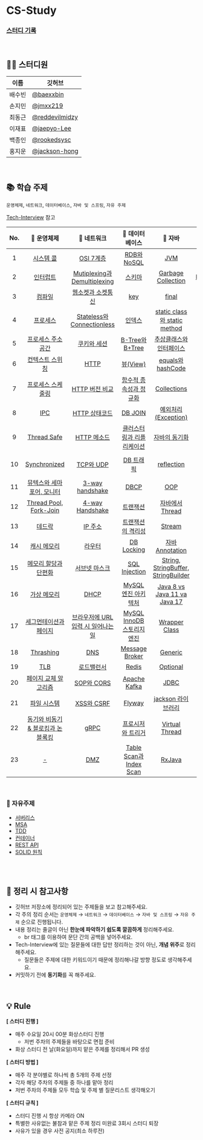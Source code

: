 # CS-Study

### [스터디 기록](https://jmxx219.notion.site/CS-c23e84f06df542e7a0233192fc517c46)

<br/>

## 👨‍💻 스터디원
|이름|깃허브|
|------|---|
|배수빈|[@baexxbin](https://github.com/baexxbin)|
|손지민|[@jmxx219](https://github.com/jmxx219)|
|최동근|[@reddevilmidzy](https://github.com/reddevilmidzy)|
|이재표|[@jaepyo-Lee](https://github.com/jaepyo-Lee)|
|백종인|[@rookedsysc](https://github.com/rookedsysc)|
|홍지운|[@jackson-hong](https://github.com/jackson-hong)|


<br/>

## 📚 학습 주제
`운영체제`, `네트워크`, `데이터베이스`, `자바 및 스프링`, `자유 주제`

[Tech-Interview](https://github.com/VSFe/Tech-Interview) 참고

| No. |                                                                                                                📌 운영체제                                                                                                                 |                                                                                                            📌 네트워크                                                                                                           |                                                                                               📌 데이터베이스                                                                                              |                                                                                    📌 자바                                                                                     |                                                                     📌 스프링                                                                     | 
|:---:|:--------------------------------------------------------------------------------------------------------------------------------------------------------------------------------------------------------------------------------------:|:-------------------------------------------------------------------------------------------------------------------------------------------------------------------------------------------------------------------------------:|:---------------------------------------------------------------------------------------------------------------------------------------------------------------------------------------------------------:|:----------------------------------------------------------------------------------------------------------------------------------------------------------------------------:|:----------------------------------------------------------------------------------------------------------------------------------------------:|
| 1   |                                                           [시스템 콜](https://github.com/jmxx219/CS-Study/blob/main/operating-system/%EC%8B%9C%EC%8A%A4%ED%85%9C%20%EC%BD%9C.md)                                                           |   [OSI 7계층](https://github.com/jmxx219/CS-Study/blob/main/network/OSI%207계층.md)                                                                                                                                             |   [RDB와 NoSQL](https://github.com/jmxx219/CS-Study/blob/main/database/RDB%EC%99%80%20NoSQL.md)                                                                                                           |                                                       [JVM](https://github.com/jmxx219/CS-Study/blob/main/java/JVM.md)                                                       |                                   [Servlet](https://github.com/jmxx219/CS-Study/blob/main/spring/Servlet.md)                                   |
| 2   |                                                                          [인터럽트](https://github.com/jmxx219/CS-Study/blob/main/operating-system/Interrupt.md)                                                                           |   [Mutiplexing과 Demultiplexing](https://github.com/jmxx219/CS-Study/blob/main/network/Mutiplexing%EA%B3%BC%20Demultiplexing.md)                                                                                                |   [스키마](https://github.com/jmxx219/CS-Study/blob/main/database/Schema.md)                                                                                                                              |                                       [Garbage Collection](https://github.com/jmxx219/CS-Study/blob/main/java/Garbage%20Collection.md)                                       |                         [DispatcherServlet](https://github.com/jmxx219/CS-Study/blob/main/spring/DispatcherServlet.md)                         |
| 3   |                                                                  [컴파일](https://github.com/jmxx219/CS-Study/blob/main/operating-system/%EC%BB%B4%ED%8C%8C%EC%9D%BC.md)                                                                  |   [웹소켓과 소켓통신](https://github.com/jmxx219/CS-Study/blob/main/network/%EC%9B%B9%EC%86%8C%EC%BC%93%EA%B3%BC%20%EC%86%8C%EC%BC%93%ED%86%B5%EC%8B%A0.md)                                                                     |   [key](https://github.com/jmxx219/CS-Study/blob/main/database/key.md)                                                                                                                                    |                                                     [final](https://github.com/jmxx219/CS-Study/blob/main/java/final.md)                                                     |                                    [Tomcat](https://github.com/jmxx219/CS-Study/blob/main/spring/Tomcat.md)                                    |
| 4   |                                                                           [프로세스](https://github.com/jmxx219/CS-Study/blob/main/operating-system/process.md)                                                                            |   [Stateless와 Connectionless](https://github.com/jmxx219/CS-Study/blob/main/network/stateless%EC%99%80%20connectionless.md)                                                                                                    |   [인덱스](https://github.com/jmxx219/CS-Study/blob/main/database/%EC%9D%B8%EB%8D%B1%EC%8A%A4.md)                                                                                                         |                        [static class와 static method](https://github.com/jmxx219/CS-Study/blob/main/java/static%20class%EC%99%80%20static%20method.md)                        | [Servlet Filter와 Spring Interceptor](https://github.com/jmxx219/CS-Study/blob/main/spring/Servlet%20Filter%EC%99%80%20Spring%20Interceptor.md) |
| 5   |                                      [프로세스 주소 공간](https://github.com/jmxx219/CS-Study/blob/main/operating-system/%ED%94%84%EB%A1%9C%EC%84%B8%EC%8A%A4%20%EC%A3%BC%EC%86%8C%EA%B3%B5%EA%B0%84.md)                                       |   [쿠키와 세션](https://github.com/jmxx219/CS-Study/blob/main/network/%EC%BF%A0%ED%82%A4%EC%99%80%20%EC%84%B8%EC%85%98.md)                                                                                                      |   [B-Tree와 B+Tree](https://github.com/jmxx219/CS-Study/blob/main/database/B-Tree%EC%99%80%20B+Tree.md)                                                                                                   | [추상클래스와 인터페이스](https://github.com/jmxx219/CS-Study/blob/main/java/%EC%B6%94%EC%83%81%ED%81%B4%EB%9E%98%EC%8A%A4%EC%99%80%20%EC%9D%B8%ED%84%B0%ED%8E%98%EC%9D%B4%EC%8A%A4.md) |                [DTO, DAO, VO, Entity](https://github.com/jmxx219/CS-Study/blob/main/spring/DTO%2C%20DAO%2C%20VO%2C%20Entity.md)                |
| 6   |                                            [컨텍스트 스위칭](https://github.com/jmxx219/CS-Study/blob/main/operating-system/%EC%BB%A8%ED%85%8D%EC%8A%A4%ED%8A%B8%20%EC%8A%A4%EC%9C%84%EC%B9%AD.md)                                            |   [HTTP](https://github.com/jmxx219/CS-Study/blob/main/network/HTTP.md)                                                                                                                                                         |   [뷰(View)](https://github.com/jmxx219/CS-Study/blob/main/database/%EB%B7%B0.md)                                                                                                                         |                                     [equals와 hashCode](https://github.com/jmxx219/CS-Study/blob/main/java/equals%EC%99%80%20hashCode.md)                                     |            [Spring MVC와 Spring Boot](https://github.com/jmxx219/CS-Study/blob/main/spring/Spring%20MVC%EC%99%80%20Spring%20Boot.md)            |
| 7   |                   [프로세스 스케줄링](https://github.com/jmxx219/CS-Study/blob/main/operating-system/%ED%94%84%EB%A1%9C%EC%84%B8%EC%84%9C%20%EC%8A%A4%EC%BC%80%EC%A4%84%EB%A7%81%20%EC%95%8C%EA%B3%A0%EB%A6%AC%EC%A6%98.md)                    |   [HTTP 버전 비교](https://github.com/jmxx219/CS-Study/blob/main/network/HTTP%20%EB%B2%84%EC%A0%84%20%EB%B9%84%EA%B5%90.md)                                                                                                     |   [함수적 종속성과 정규화](https://github.com/jmxx219/CS-Study/blob/main/database/%ED%95%A8%EC%88%98%EC%A0%81%20%EC%A2%85%EC%86%8D%EC%84%B1%EA%B3%BC%20%EC%A0%95%EA%B7%9C%ED%99%94.md)                    |                                               [Collections](https://github.com/jmxx219/CS-Study/blob/main/java/Collections.md)                                               |                                       [AOP](https://github.com/jmxx219/CS-Study/blob/main/spring/AOP.md)                                       |
| 8   |                                                                              [IPC](https://github.com/jmxx219/CS-Study/blob/main/operating-system/IPC.md)                                                                              |   [HTTP 상태코드](https://github.com/jmxx219/CS-Study/blob/jmxx219/network/HTTP%20%EC%83%81%ED%83%9C%20%EC%BD%94%EB%93%9C.md)                                                                                                   |   [DB JOIN](https://github.com/jmxx219/CS-Study/blob/main/database/DB%20JOIN.md)                                                                                                                          |                           [예외처리(Exception)](https://github.com/jmxx219/CS-Study/blob/main/java/%EC%98%88%EC%99%B8%EC%B2%98%EB%A6%AC(Exception).md)                           |                              [IoC와 DI](https://github.com/jmxx219/CS-Study/blob/main/spring/IoC%EC%99%80%20DI.md)                              |
| 9   |                                                                     [Thread Safe](https://github.com/jmxx219/CS-Study/blob/main/operating-system/Thread%20Safe.md)                                                                     |   [HTTP 메소드](https://github.com/jmxx219/CS-Study/blob/main/network/HTTP%20Method.md)                                                                                                                                         |   [클러스터링과 리플리케이션](https://github.com/jmxx219/CS-Study/blob/main/database/%ED%81%B4%EB%9F%AC%EC%8A%A4%ED%84%B0%EB%A7%81%EA%B3%BC%20%EB%A6%AC%ED%94%8C%EB%A6%AC%EC%BC%80%EC%9D%B4%EC%85%98.md)  |                                                [자바의 동기화](https://github.com/jmxx219/CS-Study/blob/main/java/Synchronized.md)                                                 | [@Transactional](https://github.com/jmxx219/CS-Study/blob/main/spring/%40Transactional.md)                                                                                                                                               |
| 10  |                                                             [Synchronized](https://github.com/jmxx219/CS-Study/blob/main/operating-system/%EB%8F%99%EA%B8%B0%ED%99%94.md)                                                              |   [TCP와 UDP](https://github.com/jmxx219/CS-Study/blob/main/network/TCP%EC%99%80%20UDP.md)                                                                                                                                      |   [DB 트래픽](https://github.com/jmxx219/CS-Study/blob/main/database/DB%20%ED%8A%B8%EB%9E%98%ED%94%BD.md)                                                                                                   |                                                [reflection](https://github.com/jmxx219/CS-Study/blob/main/java/reflection.md)                                                | [SQL Mapper vs ORM vs QueryBuilder](https://github.com/jmxx219/CS-Study/blob/main/spring/SQL%20Mapper%20vs%20ORM%20vs%20QueryBuilder.md)                                                                                                                                               |
| 11  |                       [뮤텍스와 세마포어, 모니터](https://github.com/jmxx219/CS-Study/blob/main/operating-system/%EB%AE%A4%ED%85%8D%EC%8A%A4%2C%20%EC%84%B8%EB%A7%88%ED%8F%AC%EC%96%B4%2C%20%EB%AA%A8%EB%8B%88%ED%84%B0.md)                       |   [3-way handshake](https://github.com/jmxx219/CS-Study/blob/main/network/3-way%20handshake.md)                                                                                                                                 |   [DBCP](https://github.com/jmxx219/CS-Study/blob/main/database/DBCP.md)                                                                                                                                  |                                                       [OOP](https://github.com/jmxx219/CS-Study/blob/main/java/OOP.md)                                                       | [Hibernate, JPA, Spring Data JPA](https://github.com/jmxx219/CS-Study/blob/main/spring/Hibernate%2C%20JPA%2C%20Spring%20Data%20JPA.md)                                                                                                                                               |
| 12  |                                                        [Thread Pool, Fork-Join](https://github.com/jmxx219/CS-Study/blob/main/operating-system/Thread%20Pool%2C%20Fork-Join.md)                                                        |   [4-way Handshake](https://github.com/jmxx219/CS-Study/blob/main/network/4-way%20handshake.md)                                                                                                                                 |   [트랜잭션](https://github.com/jmxx219/CS-Study/blob/main/database/%ED%8A%B8%EB%9E%9C%EC%9E%AD%EC%85%98.md)                                                                                              |                               [자바에서 Thread](https://github.com/jmxx219/CS-Study/blob/main/java/%EC%9E%90%EB%B0%94%EC%97%90%EC%84%9C%20Thread.md)                               |   [Persistence Context](https://github.com/jmxx219/CS-Study/blob/main/spring/Persistence%20Context.md)                                                                                                                                             |
| 13  |                                                                  [데드락](https://github.com/jmxx219/CS-Study/blob/main/operating-system/%EB%8D%B0%EB%93%9C%EB%9D%BD.md)                                                                  |   [IP 주소](https://github.com/jmxx219/CS-Study/blob/main/network/IP%20%EC%A3%BC%EC%86%8C.md)                                                                                                                                   |   [트랜잭션의 격리성](https://github.com/jmxx219/CS-Study/blob/main/database/%ED%8A%B8%EB%9E%9C%EC%9E%AD%EC%85%98%EC%9D%98%20%EA%B2%A9%EB%A6%AC%EC%84%B1.md)                                              |                                                    [Stream](https://github.com/jmxx219/CS-Study/blob/main/java/stream.md)                                                    |  [JPA 연관관계 맵핑](https://github.com/jmxx219/CS-Study/blob/main/spring/JPA%20%EC%97%B0%EA%B4%80%EA%B4%80%EA%B3%84%20%EB%A7%B5%ED%95%91.md)                                                                                                                                              |
| 14  |                                                      [캐시 메모리](https://github.com/jmxx219/CS-Study/blob/main/operating-system/%EC%BA%90%EC%8B%9C%20%EB%A9%94%EB%AA%A8%EB%A6%AC.md)                                                      |   [라우터](https://github.com/jmxx219/CS-Study/blob/main/network/%EB%9D%BC%EC%9A%B0%ED%84%B0.md)                                                                                                                                |   [DB Locking](https://github.com/jmxx219/CS-Study/blob/main/database/DB%20Locking.md)                                                                                                                    |                                    [자바 Annotation](https://github.com/jmxx219/CS-Study/blob/main/java/%EC%9E%90%EB%B0%94%20Annotation.md)                                    |  [N+1 Problem](https://github.com/jmxx219/CS-Study/blob/main/spring/N%2B1%20Problem.md)                                                                                                                                              |
| 15  |                 [메모리 할당과 단편화](https://github.com/jmxx219/CS-Study/blob/main/operating-system/%EB%A9%94%EB%AA%A8%EB%A6%AC%20%ED%95%A0%EB%8B%B9%EA%B3%BC%20%EB%8B%A8%ED%8E%B8%ED%99%94.md)                 |   [서브넷 마스크](https://github.com/jmxx219/CS-Study/blob/main/network/%EC%84%9C%EB%B8%8C%EB%84%B7%20%EB%A7%88%EC%8A%A4%ED%81%AC%2C%20%EA%B2%8C%EC%9D%B4%ED%8A%B8%EC%9B%A8%EC%9D%B4.md)                                        |   [SQL Injection](https://github.com/jmxx219/CS-Study/blob/main/database/SQL%20Injection.md)                                                                                                              |                   [String, StringBuffer, StringBuilder](https://github.com/jmxx219/CS-Study/blob/main/java/String%2C%20StringBuffer%2C%20StringBuilder.md)                   | [WebFlux](https://github.com/jmxx219/CS-Study/blob/main/spring/WebFlux.md)                                                                                                                                               |
| 16  |                                                      [가상 메모리](https://github.com/jmxx219/CS-Study/blob/main/operating-system/%EA%B0%80%EC%83%81%20%EB%A9%94%EB%AA%A8%EB%A6%AC.md)                                                      |   [DHCP](https://github.com/jmxx219/CS-Study/blob/main/network/DHCP.md)                                                                                                                                                         |   [MySQL 엔진 아키텍처](https://github.com/jmxx219/CS-Study/blob/main/database/MySQL%20%EC%97%94%EC%A7%84%20%EC%95%84%ED%82%A4%ED%85%8D%EC%B2%98.md)                                                                             |                           [Java 8 vs Java 11 va Java 17](https://github.com/jmxx219/CS-Study/blob/main/java/Java8%20vs%20Java11%20va%20Java17.md)                            |      [스프링에서 사용되는 디자인 패턴](https://github.com/jmxx219/CS-Study/blob/main/java/%EB%94%94%EC%9E%90%EC%9D%B8%20%ED%8C%A8%ED%84%B4.md)                                                                                                                                          |
| 17  |                             [세그먼테이션과 페이지](https://github.com/jmxx219/CS-Study/blob/main/operating-system/%EC%84%B8%EA%B7%B8%EB%A8%BC%ED%85%8C%EC%9D%B4%EC%85%98%EA%B3%BC%20%ED%8E%98%EC%9D%B4%EC%A7%80.md)                             |   [브라우저에 URL입력 시 일어나는 일](https://github.com/jmxx219/CS-Study/blob/main/network/%EB%B8%8C%EB%9D%BC%EC%9A%B0%EC%A0%80%EC%97%90%20URL%EC%9E%85%EB%A0%A5%EC%8B%9C%20%EC%9D%BC%EC%96%B4%EB%82%98%EB%8A%94%EC%9D%BC.md)  |   [MySQL InnoDB 스토리지 엔진](https://github.com/jmxx219/CS-Study/blob/main/database/MySQL%20InnoDB%20%EC%97%94%EC%A7%84.md)                                                      |                                            [Wrapper Class](https://github.com/jmxx219/CS-Study/blob/main/java/Wrapper%20Class.md)                                            |                                                                                                                                                |
| 18  |                                                                        [Thrashing](https://github.com/jmxx219/CS-Study/blob/main/operating-system/Thrashing.md)                                                                        |   [DNS](https://github.com/jmxx219/CS-Study/blob/main/network/DNS.md)                                                                                                                                                           |   [Message Broker](https://github.com/jmxx219/CS-Study/blob/main/database/Message%20Broker.md)                                                                                                            |                                                   [Generic](https://github.com/jmxx219/CS-Study/blob/main/java/Generic.md)                                                   |                                                                                                                                                |
| 19  |                                                                              [TLB](https://github.com/jmxx219/CS-Study/blob/main/operating-system/TLB.md)                                                                              |   [로드밸런서](https://github.com/jmxx219/CS-Study/blob/main/network/%EB%A1%9C%EB%93%9C%EB%B0%B8%EB%9F%B0%EC%84%9C.md)                                                                                                          |   [Redis](https://github.com/jmxx219/CS-Study/blob/main/database/Redis.md)                                                                                                                                |                                                  [Optional](https://github.com/jmxx219/CS-Study/blob/main/java/Optional.md)                                                  |                                                                                                                                                |
| 20  |                                [페이지 교체 알고리즘](https://github.com/jmxx219/CS-Study/blob/main/operating-system/%ED%8E%98%EC%9D%B4%EC%A7%80%20%EA%B5%90%EC%B2%B4%20%EC%95%8C%EA%B3%A0%EB%A6%AC%EC%A6%98.md)                                |   [SOP와 CORS](https://github.com/jmxx219/CS-Study/blob/main/network/SOP%20%EC%A0%95%EC%B1%85.md)                                                                                                                                 |   [Apache Kafka](https://github.com/jmxx219/CS-Study/blob/main/database/kafka.md)                                                                                                                         |                                                      [JDBC](https://github.com/jmxx219/CS-Study/blob/main/java/JDBC.md)                                                      |
| 21  |                                                      [파일 시스템](https://github.com/jmxx219/CS-Study/blob/main/operating-system/%ED%8C%8C%EC%9D%BC%20%EC%8B%9C%EC%8A%A4%ED%85%9C.md)                                                      |   [XSS와 CSRF](https://github.com/jmxx219/CS-Study/blob/main/network/XSS%EC%99%80%20CSRF.md)                                                                                                                                                    |   [Flyway](https://github.com/jmxx219/CS-Study/blob/main/database/Flyway.md)                                                                                                                              |                                                [jackson 라이브러리](https://github.com/jmxx219/CS-Study/blob/main/java/jackson.md)                                                |                                                                                                                                                |
| 22  | [동기와 비동기 & 블로킹과 논블록킹](https://github.com/jmxx219/CS-Study/blob/main/operating-system/%EB%8F%99%EA%B8%B0%EC%99%80%20%EB%B9%84%EB%8F%99%EA%B8%B0%20%26%20%EB%B8%94%EB%A1%9C%ED%82%B9%EA%B3%BC%20%EB%85%BC%EB%B8%94%EB%A1%9D%ED%82%B9.md) |   [gRPC](https://github.com/jmxx219/CS-Study/blob/main/network/gRPC.md)                                                                                                                                                         |   [프로시저와 트리거](https://github.com/jmxx219/CS-Study/blob/main/database/%ED%94%84%EB%A1%9C%EC%8B%9C%EC%A0%80%EC%99%80%20%ED%8A%B8%EB%A6%AC%EA%B1%B0.md)                                              |                                           [Virtual Thread](https://github.com/jmxx219/CS-Study/blob/main/java/Virtual%20Thread.md)                                           |                                                                                                                                                |
| 23  |                                                                                                                 [-]()                                                                                                                  |   [DMZ](https://github.com/jmxx219/CS-Study/blob/main/network/DMZ.md)                                                                                                                                                           |   [Table Scan과 Index Scan](https://github.com/jmxx219/CS-Study/blob/main/database/Table%20Scan%EA%B3%BC%20Index%20Scan.md)                                                                               |                                                    [RxJava](https://github.com/jmxx219/CS-Study/blob/main/java/RxJava.md)                                                    |                                                                                                                                                |


<br/>

### 📌 자유주제 

- [서버리스](https://github.com/jmxx219/CS-Study/blob/main/etc/%EC%84%9C%EB%B2%84%EB%A6%AC%EC%8A%A4.md)
- [MSA](https://github.com/jmxx219/CS-Study/blob/main/etc/MSA.md)
- [TDD](https://github.com/jmxx219/CS-Study/blob/main/etc/TDD.md)
- [컨테이너](https://github.com/jmxx219/CS-Study/blob/main/etc/%EC%BB%A8%ED%85%8C%EC%9D%B4%EB%84%88.md)
- [REST API](https://github.com/jmxx219/CS-Study/blob/main/etc/REST%20API.md)
- [SOLID 원칙](https://github.com/jmxx219/CS-Study/blob/main/etc/SOLID.md)

<br/>
<br/>

## 💫 정리 시 참고사항
* 깃허브 저장소에 정리되어 있는 주제들을 보고 참고해주세요.
* 각 주의 정리 순서는 `운영체제` → `네트워크` → `데이터베이스` → `자바 및 스프링` → `자유 주제` 순으로 진행됩니다.
* 내용 정리는 줄글이 아닌 **한눈에 파악하기 쉽도록 깔끔하게** 정리해주세요. 
	* br 태그를 이용하여 문단 간의 공백을 넣어주세요. 
* Tech-Interview에 있는 질문들에 대한 답만 정리하는 것이 아닌, **개념 위주**로 정리해주세요.
	* 질문들은 주제에 대한 키워드이기 때문에 정리해나갈 방향 정도로 생각해주세요.
* 커밋하기 전에 **동기화**를 꼭 해주세요.

<br/>

## 💡 Rule

**[ 스터디 진행 ]**
- 매주 수요일 20시 00분 화상스터디 진행
    - 저번 주차의 주제들을 바탕으로 면접 준비
- 화상 스터디 전 날(화요일)까지 맡은 주제를 정리해서 PR 생성

**[ 스터디 방법 ]**
- 매주 각 분야별로 하나씩 총 5개의 주제 선정
- 각자 해당 주차의 주제들 중 하나를 맡아 정리
- 저번 주차의 주제들 모두 학습 및 주제 별 질문리스트 생각해오기

**[ 스터디 규칙 ]**
- 스터디 진행 시 항상 카메라 ON
- 특별한 사유없는 불참과 맡은 주제 정리 미완료 3회시 스터디 퇴장
- 사유가 있을 경우 사전 공지(최소 하루전)
